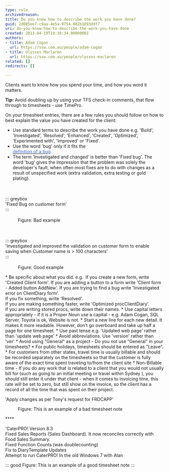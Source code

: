```yaml
---
type: rule
archivedreason: 
title: Do you know how to describe the work you have done?
guid: 2d085ee7-c9aa-4e5a-9754-082b1093ddf7
uri: do-you-know-how-to-describe-the-work-you-have-done
created: 2013-04-19T19:39:34.0000000Z
authors:
- title: Adam Cogan
  url: https://ssw.com.au/people/adam-cogan
- title: Ulysses Maclaren
  url: https://ssw.com.au/people/ulysses-maclaren
related: []
redirects: []

---
```


Clients want to know how you spend your time, and how you word it matters.

**Tip:** Avoid doubling up by using your TFS check-in comments, that flow through to timesheets - use TimePro.

On your timesheet entries, there are a few rules you should follow on how to best explain the value you have created for the client:

<!--endintro-->

* Use standard terms to describe the work you have done e.g. 'Build', 'Investigated', 'Resolved', 'Enhanced', 'Created', 'Optimized', 'Experimented with', 'Improved' or 'Fixed'.
* Use the word 'bug' only if it fits the <br>      [<font color="#3a66cc">definition of a bug</font>](/BugDefinition).
* The term 'Investigated and changed' is better than 'Fixed bug'.
                        The word 'bug' gives the impression that the problem was solely the developer's fault, when often most fixes are to do with changes as a result of unspecified work (extra validation, extra testing or gold plating).
<dl class="bad"><br><br>::: greybox<br>'Fixed Bug on customer form'<br>:::<br><br><dd>Figure&#58; Bad example</dd></dl><dl class="good"><br><br>::: greybox<br>'Investigated and improved the  validation on customer form to enable saving when Customer name is &gt; 100 characters'<br>:::<br><br><dd>Figure&#58; Good example</dd></dl>
* Be specific about what you did. e.g. 
If you create a new form, write 'Created Client form'.
If you are adding a button to a form write 'Client form - Added button AddNew'.
If you are trying to find a bug write 'Investigated error on ClientDiary form'. <br>      
If you fix something, write 'Resolved'. <br>      
If you are making something faster, write 'Optimized procClientDiary'. <br>      
If you are writing stored procs, write down their names.
* Use capital letters appropriately - if it is a Proper Noun use a capital - e.g. Adam Cogan, SQL Server, Toyota is ok, Website is not.
* Start a new line for each new detail. It makes it more readable. However, don't go overboard and take up half a page for one timesheet.
* Use past tense e.g. 'Updated web page' rather than 'update web page'
* Avoid abbreviations. Use 'version' rather than 'ver'
* Avoid using "General" as a project - Do you not use "General" in your timesheets?
* For public holidays, timesheets should be entered as "Leave".
* For customers from other states, travel time is usually billable and should be recorded                    separately on the timesheets so that the customer is fully aware of the exact time spent traveling to/from the client site
* Non-Billable time - If you do any work that is related to a client that you would not usually bill for (such as going to an initial meeting or travel within Sydney ), you should still enter it under that client - when it comes to invoicing time, this rate will be set to zero, but still show on the invoice, so the client has a record of all the time that was spent on their project.

<dl class="greyBox"><dt>'Apply changes as per Tony's request for FRDCAPP'</dt></dl><dl class="bad"><dd>Figure&#58; This is an example of a bad timesheet note</dd></dl>
**<font color="#555555"></font>**
<dl class="greyBox"><dt>'CaterPRO! Version 8.3</dt><dt>Fixed Sales Reports (Sales Dashboard). It now reconciles correctly with Food Sales Summary.</dt><dt>Fixed Function Counts (was doublecounting)</dt><dt>Fix to DiaryTemplate Updates</dt><dt>Attempt to run CaterPRO! In the old Windows&#160;7 with Alan</dt></dl>

::: good
Figure: This is an example of a good timesheet note
:::


**<font color="#555555" style="background-color&#58;#f5f5f5;"></font>**
